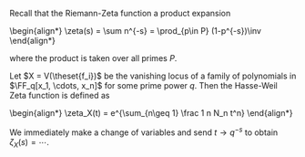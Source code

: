 Recall that the Riemann-Zeta function a product expansion


\begin{align*}
\zeta(s) = \sum n^{-s} = \prod_{p\in P} (1-p^{-s})\inv
\end{align*}

where the product is taken over all primes $P$.

Let $X = V(\theset{f_i})$ be the vanishing locus of a family of polynomials in $\FF_q[x_1, \cdots, x_n]$ for some prime power $q$.
Then the Hasse-Weil Zeta function is defined as


\begin{align*}
\zeta_X(t) = e^{\sum_{n\geq 1} \frac 1 n N_n t^n}
\end{align*}

We immediately make a change of variables and send $t\to q^{-s}$ to obtain $\zeta_X(s) = \cdots$.
